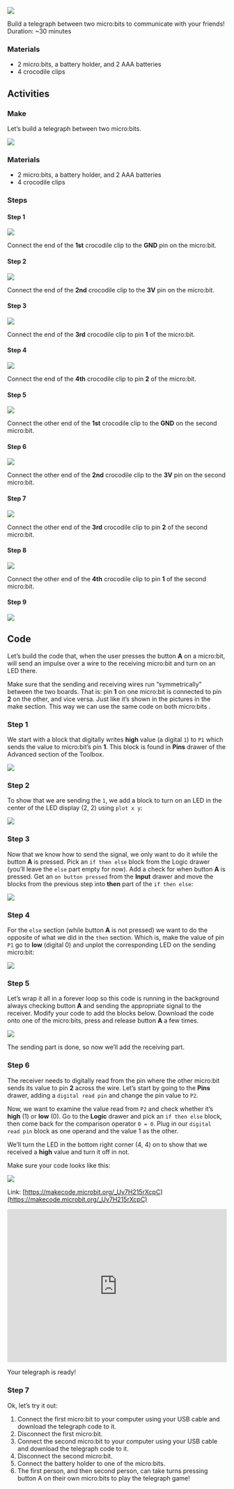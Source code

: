 ![](https://i.imgur.com/5YwP3z5.png)

Build a telegraph between two micro:bits to communicate with your friends!
Duration: ~30 minutes

### Materials

- 2 micro:bits, a battery holder, and 2 AAA batteries
- 4 crocodile clips

## Activities

### Make

Let’s build a telegraph between two micro:bits.

![](https://i.imgur.com/dn4MGLJ.png)

### Materials

- 2 micro:bits, a battery holder, and 2 AAA batteries
- 4 crocodile clips

### Steps

#### Step 1

![](https://i.imgur.com/Zlegdj4.png)

Connect the end of the **1st** crocodile clip to the **GND** pin on the micro:bit.

#### Step 2

![](https://i.imgur.com/skaTcpC.png)

Connect the end of the **2nd** crocodile clip to the **3V** pin on the micro:bit.

#### Step 3

![](https://i.imgur.com/PoNBZdS.png)

Connect the end of the **3rd** crocodile clip to pin **1** of the micro:bit.

#### Step 4

![](https://i.imgur.com/q6BQFR4.png)

Connect the end of the **4th** crocodile clip to pin **2** of the micro:bit.

#### Step 5

![](https://i.imgur.com/vwNZeQo.png)

Connect the other end of the **1st** crocodile clip to the **GND** on the second micro:bit.

#### Step 6

![](https://i.imgur.com/qNnbyLH.png)

Connect the other end of the **2nd** crocodile clip to the **3V** pin on the second micro:bit.

#### Step 7

![](https://i.imgur.com/5MSU6ef.png)

Connect the other end of the **3rd** crocodile clip to pin **2** of the second micro:bit.

#### Step 8

![](https://i.imgur.com/AqTusdQ.png)

Connect the other end of the **4th** crocodile clip to pin **1** of the second micro:bit.

#### Step 9

![](https://i.imgur.com/M8M7SU3.png)

## Code

Let’s build the code that, when the user presses the button **A** on a micro:bit, will send an impulse over a wire to the receiving micro:bit and turn on an LED there.

Make sure that the sending and receiving wires run “symmetrically” between the two boards. That is: pin **1** on one micro:bit is connected to pin **2** on the other, and vice versa. Just like it’s shown in the pictures in the make section. This way we can use the same code on both micro:bits .

### Step 1

We start with a block that digitally writes **high** value (a digital `1`) to `P1` which sends the value to micro:bit’s pin **1**. This block is found in **Pins** drawer of the Advanced section of the Toolbox.

![](https://i.imgur.com/m4P59As.png)

### Step 2

To show that we are sending the `1`, we add a block to turn on an LED in the center of the LED display (2, 2) using `plot x y`:

![](https://i.imgur.com/NYeZcC9.png)

### Step 3

Now that we know how to send the signal, we only want to do it while the button **A** is pressed. Pick an `if then else` block from the Logic drawer (you’ll leave the `else` part empty for now). Add a check for when button **A** is pressed. Get an `on button pressed` from the **Input** drawer and move the blocks from the previous step into **then** part of the `if then else`:

![](https://i.imgur.com/ngpxb5G.png)

### Step 4

For the `else` section (while button **A** is not pressed) we want to do the opposite of what we did in the `then` section. Which is, make the value of pin `P1` go to **low** (digital 0) and unplot the corresponding LED on the sending micro:bit:

![](https://i.imgur.com/9HMpdga.png)

### Step 5

Let’s wrap it all in a forever loop so this code is running in the background always checking button **A** and sending the appropriate signal to the receiver. Modify your code to add the blocks below. Download the code onto one of the micro:bits, press and release button **A** a few times.

![](https://i.imgur.com/4JwDHVv.png)

The sending part is done, so now we’ll add the receiving part.

### Step 6

The receiver needs to digitally read from the pin where the other micro:bit sends its value to pin **2** across the wire. Let’s start by going to the **Pins** drawer, adding a `digital read pin` and change the pin value to `P2`.

Now, we want to examine the value read from `P2` and check whether it’s **high** (1) or **low** (0). Go to the **Logic** drawer and pick an `if then else` block, then come back for the comparison operator `0 = 0`. Plug in our `digital read pin` block as one operand and the value 1 as the other.

We’ll turn the LED in the bottom right corner (4, 4) on to show that we received a **high** value and turn it off in not.

Make sure your code looks like this:

![](https://i.imgur.com/KtIQ20e.png)

Link: [https://makecode.microbit.org/_Uv7H215rXcpC](https://makecode.microbit.org/_Uv7H215rXcpC)

<div style="position:relative;height:0;padding-bottom:70%;overflow:hidden;"><iframe style="position:absolute;top:0;left:0;width:100%;height:100%;" src="https://makecode.microbit.org/#pub:_Uv7H215rXcpC" frameborder="0" sandbox="allow-popups allow-forms allow-scripts allow-same-origin"></iframe></div>

Your telegraph is ready!

### Step 7

Ok, let’s try it out:

1. Connect the first micro:bit to your computer using your USB cable and download the telegraph code to it.
2. Disconnect the first micro:bit.
3. Connect the second micro:bit to your computer using your USB cable and download the telegraph code to it.
4. Disconnect the second micro:bit.
5. Connect the battery holder to one of the micro:bits.
6. The first person, and then second person, can take turns pressing button A on their own micro:bits to play the telegraph game!







